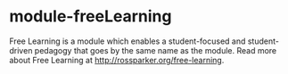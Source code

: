 module-freeLearning
===================

Free Learning is a module which enables a student-focused and student-driven pedagogy that goes by the same name as the module. Read more about Free Learning at http://rossparker.org/free-learning.
